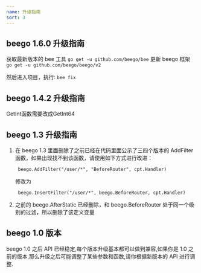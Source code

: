 ```yaml
---
name: 升级指南
sort: 3
---
```

## beego 1.6.0 升级指南
获取最新版本的 bee 工具 `go get -u github.com/beego/bee`
更新 beego 框架 `go get -u github.com/beego/beego/v2`

然后进入项目，执行: `bee fix`

## beego 1.4.2 升级指南

GetInt函数需要改成GetInt64

## beego 1.3 升级指南

1. 在 beego 1.3 里面删除了之前已经在代码里面公示了三四个版本的 AddFilter 函数，如果出现找不到该函数，请使用如下方式进行改进：

		beego.AddFilter("/user/*", "BeforeRouter", cpt.Handler)

 	修改为

		beego.InsertFilter("/user/*", beego.BeforeRouter, cpt.Handler)

1. 之前的 beego.AfterStatic 已经删除，和 beego.BeforeRouter 处于同一个级别的过滤，所以删除了该定义变量

## beego 1.0 版本
beego 1.0 之后 API 已经稳定,每个版本升级基本都可以做到兼容,如果你是 1.0 之前的版本,那么升级之后可能调整了某些参数和函数,请你根据新版本的 API 进行调整.
